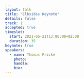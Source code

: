 ```yaml
---
layout: talk
title: "Elbsides Keynote"
details: false
track: 1
accepted: true
timeslot:
  start: 2021-06-21T13:00:00+02:00
  duration: 35
keynote: true
speakers: 
  - name: Thomas Fricke
    photo: 
    handle: 
    bio: 
---
```


<!-- empty //-->
